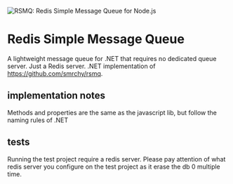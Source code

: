 ![RSMQ: Redis Simple Message Queue for Node.js](https://img.webmart.de/rsmq_wide.png)

# Redis Simple Message Queue

A lightweight message queue for .NET that requires no dedicated queue server. Just a Redis server.
.NET implementation of https://github.com/smrchy/rsmq.

## implementation notes

Methods and properties are the same as the javascript lib, but follow the naming rules of .NET

## tests

Running the test project require a redis server.
Please pay attention of what redis server you configure on the test project as it erase the db 0 multiple time.